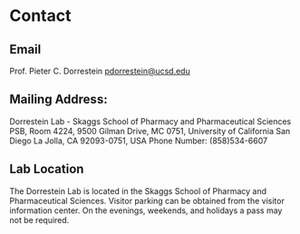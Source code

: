 # Contact

## Email 

Prof. Pieter C. Dorrestein
pdorrestein@ucsd.edu

## Mailing Address:

Dorrestein Lab - Skaggs School of Pharmacy and Pharmaceutical Sciences
PSB, Room 4224, 9500 Gilman Drive, MC 0751, University of California San Diego
La Jolla, CA 92093-0751, USA
Phone Number: (858)534-6607

## Lab Location

The Dorrestein Lab is located in the Skaggs School of Pharmacy and Pharmaceutical Sciences. 
Visitor parking can be obtained from the visitor information center. On the evenings, weekends, and holidays a pass may not be required.



